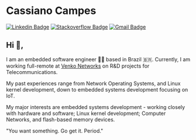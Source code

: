 # Cassiano Campes
[![Linkedin Badge](https://img.shields.io/badge/-cassianocampes-blue?style=flat-square&logo=Linkedin&logoColor=white&link=https://www.linkedin.com/in/cassianocampes/)](https://www.linkedin.com/in/cassianocampes/)
[![Stackoverflow Badge](https://img.shields.io/badge/-Stackoverflow-4CA143?style=flat-square&logo=Stackoverflow&logoColor=white&link=https://stackoverflow.com/users/2031180/campescassiano)](https://stackoverflow.com/users/2031180/campescassiano)
[![Gmail Badge](https://img.shields.io/badge/-cassianocampes@gmail.com-c14438?style=flat-square&logo=Gmail&logoColor=white&link=mailto:cassianocampes@gmail.com)](mailto:cassianocampes@gmail.com)

## Hi 👋, 

I am an embedded software engineer 👨‍💻 based in Brazil 🇧🇷. Currently, I am working full-remote at [Venko Networks](https://github.com/venko-networks) on R&D projects for Telecommunications.

My past experiences range from Network Operating Systems, and Linux kernel development, down to embedded systems development focusing on IoT.

My major interests are embedded systems development - working closely with hardware and software; Linux kernel development; Computer Networks, and flash-based memory devices.

"You want something. Go get it. Period." 
